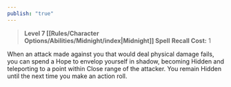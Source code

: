 ```yaml
---
publish: "true"
---
```

> **Level 7 [[Rules/Character Options/Abilities/Midnight/index|Midnight]] Spell**
> **Recall Cost:** 1

When an attack made against you that would deal physical damage fails, you can spend a Hope to envelop yourself in shadow, becoming Hidden and teleporting to a point within Close range of the attacker. You remain Hidden until the next time you make an action roll.
